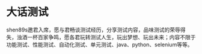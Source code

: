 # 大话测试
shen89s邀君入席，愿与君畅谈测试经历，分享测试内容，品味测试的荣辱得失，浊酒一杯百家争鸣，愿各君玩转测试人生，玩出梦想、玩出未来；内容不限于功能测试、性能测试、自动化测试、单元测试、java、python、selenium等等。
